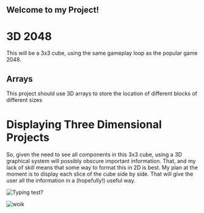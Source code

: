 ## Welcome to my Project!

# 3D 2048
This will be a 3x3 cube, using the same gameplay loop as the popular game 2048.
## Arrays
This project should use 3D arrays to store the location of different blocks of different sizes



# Displaying Three Dimensional Projects
So, given the need to see all components in this 3x3 cube, using a 3D graphical system will possibly obscure important information. That, and my lack of skill means that some way to format this in 2D is best.
My plan at the moment is to display each slice of the cube side by side. That will give the user all the information in a (hopefully!) useful way.


![Typing test?](https://github.com/Tyler-Roa/Portfolio2021/blob/master/images/animeglasses.jpg?raw=true)

![woik](https://github.com/Tyler-Roa/Portfolio2021/blob/master/images/work.jpg?raw=true)
